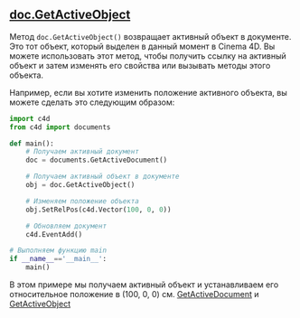 ## [doc.GetActiveObject][1]

Метод `doc.GetActiveObject()` возвращает активный объект в документе. Это тот объект, который выделен в данный момент в Cinema 4D. Вы можете использовать этот метод, чтобы получить ссылку на активный объект и затем изменять его свойства или вызывать методы этого объекта.

Например, если вы хотите изменить положение активного объекта, вы можете сделать это следующим образом:

```python
import c4d
from c4d import documents

def main():
    # Получаем активный документ
    doc = documents.GetActiveDocument()

    # Получаем активный объект в документе
    obj = doc.GetActiveObject()

    # Изменяем положение объекта
    obj.SetRelPos(c4d.Vector(100, 0, 0))

    # Обновляем документ
    c4d.EventAdd()

# Выполняем функцию main
if __name__=='__main__':
    main()
```

В этом примере мы получаем активный объект и устанавливаем его относительное положение в (100, 0, 0)
см. [GetActiveDocument][2] и [GetActiveObject][1]

[1]: https://developers.maxon.net/docs/py/23_110/modules/c4d.documents/BaseDocument/index.html?highlight=getactiveobject#BaseDocument.GetActiveObject "GetActiveObject"
[2]: https://developers.maxon.net/docs/py/23_110/modules/c4d.documents/index.html?highlight=getactivedocument#c4d.documents.GetActiveDocument "GetActiveDocument"